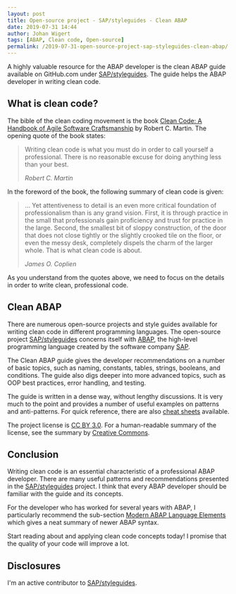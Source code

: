```yaml
---
layout: post
title: Open-source project - SAP/styleguides - Clean ABAP
date: 2019-07-31 14:44
author: Johan Wigert
tags: [ABAP, Clean code, Open-source]
permalink: /2019-07-31-open-source-project-sap-styleguides-clean-abap/
---
```

<!-- wp:paragraph -->
<p>A highly valuable resource for the ABAP developer is the clean ABAP guide available on GitHub.com under <a href="https://github.com/SAP/styleguides">SAP/styleguides</a>. The guide helps the ABAP developer in writing clean code.</p>
<!-- /wp:paragraph -->
<!--more-->
<!-- wp:heading -->
<h2>What is clean code?</h2>
<!-- /wp:heading -->

<!-- wp:paragraph -->
<p>The bible of the clean coding movement is the book <a href="https://www.pearson.com/us/higher-education/program/Martin-Clean-Code-A-Handbook-of-Agile-Software-Craftsmanship/PGM63937.html">Clean Code: A Handbook of Agile Software Craftsmanship</a> by Robert C. Martin. The opening quote of the book states:</p>
<!-- /wp:paragraph -->

<!-- wp:quote -->
<blockquote class="wp-block-quote"><p>Writing clean code is what you must do in order to call yourself a professional. There is no reasonable excuse for doing anything less than your best.</p><cite>Robert C. Martin</cite></blockquote>
<!-- /wp:quote -->

<!-- wp:paragraph -->
<p>In the foreword of the book, the following summary of clean code is given:</p>
<!-- /wp:paragraph -->

<!-- wp:quote -->
<blockquote class="wp-block-quote"><p>... Yet attentiveness to detail is an even more critical foundation of professionalism than is any grand vision. First, it is through practice in the small that professionals gain proficiency and trust for practice in the large. Second, the smallest bit of sloppy construction, of the door that does not close tightly or the slightly crooked tile on the floor, or even the messy desk, completely dispels the charm of the larger whole. That is what clean code is about.</p><cite>James O. Coplien</cite></blockquote>
<!-- /wp:quote -->

<!-- wp:paragraph -->
<p>As you understand from the quotes above, we need to focus on the details in order to write clean, professional code. </p>
<!-- /wp:paragraph -->

<!-- wp:heading -->
<h2>Clean ABAP</h2>
<!-- /wp:heading -->

<!-- wp:paragraph -->
<p>There are numerous open-source projects and style guides available for writing clean code in different programming languages. The open-source project <a href="https://github.com/SAP/styleguides">SAP/styleguides</a> concerns itself with <a href="https://en.wikipedia.org/wiki/ABAP">ABAP</a>, the high-level programming language created by the software company <a href="https://www.sap.com">SAP</a>.</p>
<!-- /wp:paragraph -->

<!-- wp:paragraph -->
<p>The Clean ABAP guide gives the developer recommendations on a number of basic topics, such as naming, constants, tables, strings, booleans, and conditions. The guide also digs deeper into more advanced topics, such as OOP best practices, error handling, and testing.</p>
<!-- /wp:paragraph -->

<!-- wp:paragraph -->
<p>The guide is written in a dense way, without lengthy discussions. It is very much to the point and provides a number of useful examples on patterns and anti-patterns. For quick reference, there are also <a href="https://github.com/SAP/styleguides/tree/master/clean-abap/cheat-sheet">cheat sheets</a> available.</p>
<!-- /wp:paragraph -->

<!-- wp:paragraph -->
<p>The project license is <a href="https://github.com/SAP/styleguides/blob/master/LICENSE">CC BY 3.0</a>. For a human-readable summary of the license, see the summary by <a href="https://creativecommons.org/licenses/by/3.0/">Creative Commons</a>.</p>
<!-- /wp:paragraph -->

<!-- wp:heading -->
<h2>Conclusion</h2>
<!-- /wp:heading -->

<!-- wp:paragraph -->
<p>Writing clean code is an essential characteristic of a professional ABAP developer. There are many useful patterns and recommendations presented in the <a href="https://github.com/SAP/styleguides">SAP/styleguides</a> project. I think that every ABAP developer should be familiar with the guide and its concepts.</p>
<!-- /wp:paragraph -->

<!-- wp:paragraph -->
<p>For the developer who has worked for several years with ABAP, I particularly recommend the sub-section <a href="https://github.com/SAP/styleguides/blob/master/clean-abap/sub-sections/ModernABAPLanguageElements.md">Modern ABAP Language Elements</a> which gives a neat summary of newer ABAP syntax.</p>
<!-- /wp:paragraph -->

<!-- wp:paragraph -->
<p>Start reading about and applying clean code concepts today! I promise that the quality of your code will improve a lot.</p>
<!-- /wp:paragraph -->

<!-- wp:heading -->
<h2>Disclosures</h2>
<!-- /wp:heading -->

<!-- wp:paragraph -->
<p>I'm an active contributor to <a href="https://github.com/SAP/styleguides">SAP/styleguides</a>.</p>
<!-- /wp:paragraph -->